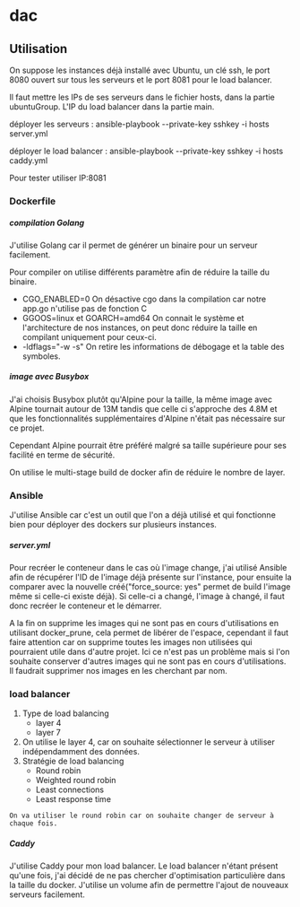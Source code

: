 # dac

## Utilisation

On suppose les instances déjà installé avec Ubuntu, un clé ssh, le port 8080 ouvert sur tous les serveurs et le port 8081 pour le load balancer.

Il faut mettre les IPs de ses serveurs dans le fichier hosts, dans la partie ubuntuGroup. L'IP du load balancer dans la partie main.

déployer les serveurs : ansible-playbook --private-key sshkey -i hosts server.yml

déployer le load balancer : ansible-playbook --private-key sshkey -i hosts caddy.yml

Pour tester utiliser IP:8081

### Dockerfile

##### compilation Golang

J'utilise Golang car il permet de générer un binaire pour un serveur facilement.

Pour compiler on utilise différents paramètre afin de réduire la taille du binaire.
  - CGO_ENABLED=0 On désactive cgo dans la compilation car notre app.go n'utilise pas de fonction C
  - GGOOS=linux et GOARCH=amd64 On connait le système et l'architecture de nos instances, on peut donc réduire la taille en compilant uniquement pour ceux-ci.
  - -ldflags="-w -s" On retire les informations de débogage et la table des symboles.

##### image avec Busybox

J'ai choisis Busybox plutôt qu'Alpine pour la taille, la même image avec Alpine tournait autour de 13M tandis que celle ci s'approche des 4.8M et que les fonctionnalités supplémentaires d'Alpine n'était pas nécessaire sur ce projet.

Cependant Alpine pourrait être préféré malgré sa taille supérieure pour ses facilité en terme de sécurité.

On utilise le multi-stage build de docker afin de réduire le nombre de layer.

### Ansible

J'utilise Ansible car c'est un outil que l'on a déjà utilisé et qui fonctionne bien pour déployer des dockers sur plusieurs instances.

##### server.yml

Pour recréer le conteneur dans le cas où l'image change, j'ai utilisé Ansible afin de récupérer l'ID de l'image déjà présente sur l'instance, pour ensuite la comparer avec la nouvelle créé("force_source: yes" permet de build l'image même si celle-ci existe déjà). Si celle-ci a changé, l'image à changé, il faut donc recréer le conteneur et le démarrer.

A la fin on supprime les images qui ne sont pas en cours d'utilisations en utilisant docker_prune, cela permet de libérer de l'espace, cependant il faut faire attention car on supprime toutes les images non utilisées qui pourraient utile dans d'autre projet. Ici ce n'est pas un problème mais si l'on souhaite conserver d'autres images qui ne sont pas en cours d'utilisations. Il faudrait supprimer nos images en les cherchant par nom.

### load balancer

  1. Type de load balancing
      - layer 4
      - layer 7
  2. On utilise le layer 4, car on souhaite sélectionner le serveur à utiliser indépendamment des données.
  3. Stratégie de load balancing
      - Round robin
      - Weighted round robin
      - Least connections
      - Least response time

    On va utiliser le round robin car on souhaite changer de serveur à chaque fois.

##### Caddy

  J'utilise Caddy pour mon load balancer. Le load balancer n'étant présent qu'une fois, j'ai décidé de ne pas chercher d'optimisation particulière dans la taille du docker. J'utilise un volume afin de permettre l'ajout de nouveaux serveurs facilement.
